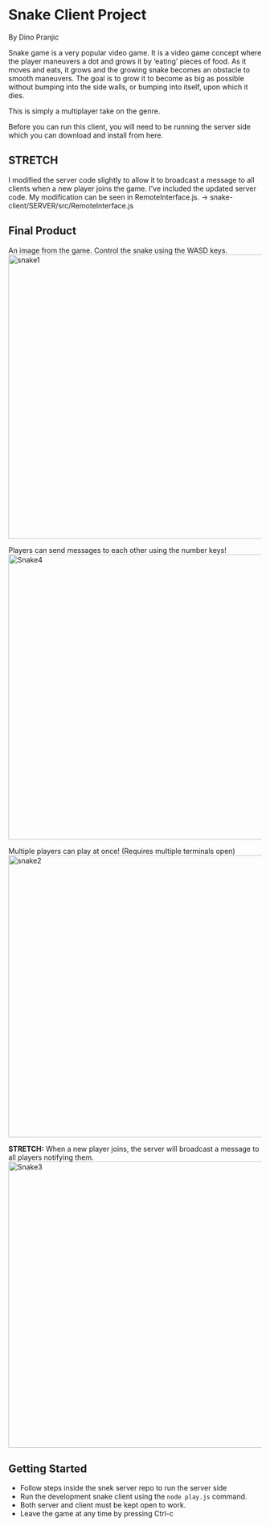 # Snake Client Project
By Dino Pranjic

Snake game is a very popular video game. It is a video game concept where the player maneuvers a dot and grows it by ‘eating’ pieces of food. As it moves and eats, it grows and the growing snake becomes an obstacle to smooth maneuvers. The goal is to grow it to become as big as possible without bumping into the side walls, or bumping into itself, upon which it dies.

This is simply a multiplayer take on the genre.

Before you can run this client, you will need to be running the server side which you can download and install from here. 

## **STRETCH**
I modified the server code slightly to allow it to broadcast a message to all clients when a new player joins the game. I've included the updated server code. My modification can be seen in RemoteInterface.js. -> snake-client/SERVER/src/RemoteInterface.js

## **Final Product**

An image from the game. Control the snake using the WASD keys.
<img width="565" alt="snake1" src="https://user-images.githubusercontent.com/92807500/155753474-b621a7a1-9654-48f5-99a2-664d0e627980.PNG">


Players can send messages to each other using the number keys!
<img width="567" alt="Snake4" src="https://user-images.githubusercontent.com/92807500/155755448-54ddd8b2-0668-41ee-b945-abe19363f06b.PNG">


Multiple players can play at once! (Requires multiple terminals open)
<img width="561" alt="snake2" src="https://user-images.githubusercontent.com/92807500/155753983-89e9b3f1-8029-4d40-9939-ddcd67ae4017.PNG">


**STRETCH:** When a new player joins, the server will broadcast a message to all players notifying them.
<img width="569" alt="Snake3" src="https://user-images.githubusercontent.com/92807500/155754010-46b2e9f7-842a-4b3b-8818-f0b711c5d346.PNG">



## Getting Started

- Follow steps inside the snek server repo to run the server side
- Run the development snake client using the `node play.js` command.
- Both server and client must be kept open to work. 
- Leave the game at any time by pressing Ctrl-c